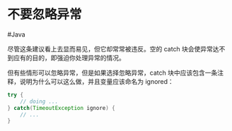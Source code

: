 # 不要忽略异常
#Java 

尽管这条建议看上去显而易见，但它却常常被违反。空的 catch 块会使异常达不到应有的目的，即强迫你处理异常的情况。

但有些情形可以忽略异常，但是如果选择忽略异常，catch 块中应该包含一条注释，说明为什么可以这么做，并且变量应该命名为 ignored：

```java
try {
	// doing ...
} catch(TimeoutException ignore) {
	// ...
}
```
